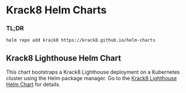 # Krack8 Helm Charts

### TL;DR
```
helm repo add krack8 https://krack8.github.io/helm-charts
```

## Krack8 Lighthouse Helm Chart

This chart bootstraps a Krack8 Lighthouse deployment on a Kubernetes cluster using the Helm package manager. Go to the [Krack8 Lighthouse Helm Chart](https://github.com/krack8/helm-charts/tree/main/charts/lighthouse#krack8-lighthouse) for details.